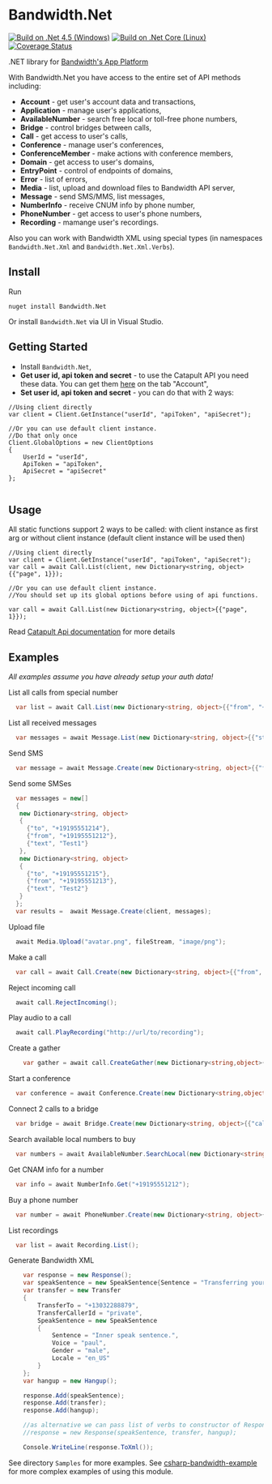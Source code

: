# Bandwidth.Net
[![Build on .Net 4.5 (Windows)](https://ci.appveyor.com/api/projects/status/bhv8hs3fx9k6c33i?svg=true)](https://ci.appveyor.com/project/avbel/csharp-bandwidth)
[![Build on .Net Core (Linux)](https://travis-ci.org/bandwidthcom/csharp-bandwidth.svg)](https://travis-ci.org/bandwidthcom/csharp-bandwidth)
[![Coverage Status](https://coveralls.io/repos/github/bandwidthcom/csharp-bandwidth/badge.svg)](https://coveralls.io/github/bandwidthcom/csharp-bandwidth)

.NET library for [Bandwidth's App Platform](http://ap.bandwidth.com/?utm_medium=social&utm_source=github&utm_campaign=dtolb&utm_content=)


With Bandwidth.Net  you have access to the entire set of API methods including:
* **Account** - get user's account data and transactions,
* **Application** - manage user's applications,
* **AvailableNumber** - search free local or toll-free phone numbers,
* **Bridge** - control bridges between calls,
* **Call** - get access to user's calls,
* **Conference** - manage user's conferences,
* **ConferenceMember** - make actions with conference members,
* **Domain** - get access to user's domains,
* **EntryPoint** - control of endpoints of domains,
* **Error** - list of errors,
* **Media** - list, upload and download files to Bandwidth API server,
* **Message** - send SMS/MMS, list messages,
* **NumberInfo** - receive CNUM info by phone number,
* **PhoneNumber** - get access to user's phone numbers,
* **Recording** - mamange user's recordings.

Also you can work with Bandwidth XML using special types (in namespaces `Bandwidth.Net.Xml` and `Bandwidth.Net.Xml.Verbs`). 
## Install

Run

```
nuget install Bandwidth.Net
```

Or install `Bandwidth.Net` via UI in Visual Studio.
## Getting Started

* Install `Bandwidth.Net`,
* **Get user id, api token and secret** - to use the Catapult API you need these data.  You can get them [here](https://catapult.inetwork.com/pages/catapult.jsf) on the tab "Account",
* **Set user id, api token and secret** - you can do that with 2 ways:

```
//Using client directly
var client = Client.GetInstance("userId", "apiToken", "apiSecret");

//Or you can use default client instance.
//Do that only once
Client.GlobalOptions = new ClientOptions
{
    UserId = "userId",
    ApiToken = "apiToken",
    ApiSecret = "apiSecret"
};


```
## Usage

All static functions support 2 ways to be called: with client instance as first arg or without client instance (default client instance will be used then)

```
//Using client directly
var client = Client.GetInstance("userId", "apiToken", "apiSecret");
var call = await Call.List(client, new Dictionary<string, object>{{"page", 1}});

//Or you can use default client instance.
//You should set up its global options before using of api functions.

var call = await Call.List(new Dictionary<string, object>{{"page", 1}});

```
Read [Catapult Api documentation](https://catapult.inetwork.com/docs/api-docs/) for more details

## Examples
*All examples assume you have already setup your auth data!*

List all calls from special number

```csharp
  var list = await Call.List(new Dictionary<string, object>{{"from", "+19195551212"}});
```

List all received messages

```csharp
  var messages = await Message.List(new Dictionary<string, object>{{"state", "received"}});
```

Send SMS

```csharp
  var message = await Message.Create(new Dictionary<string, object>{{"from", "+19195551212"}, {"to", "+191955512142"}, {"text", "Test"}});
```

Send some SMSes

```csharp
  var messages = new[]
  {
   new Dictionary<string, object>
   {
     {"to", "+19195551214"},
     {"from", "+19195551212"},
     {"text", "Test1"}
   },
   new Dictionary<string, object>
   {
     {"to", "+19195551215"},
     {"from", "+19195551213"},
     {"text", "Test2"}
   }
  };
  var results =  await Message.Create(client, messages);
```


Upload file 

```csharp
  await Media.Upload("avatar.png", fileStream, "image/png");
```

Make a call

```csharp
  var call = await Call.Create(new Dictionary<string, object>{{"from", "+19195551212"}, {"to", "+191955512142"}});
```

Reject incoming call

```csharp
  await call.RejectIncoming();
```

Play audio to a call

```csharp
  await call.PlayRecording("http://url/to/recording");
```

Create a gather
```csharp
    var gather = await call.CreateGather(new Dictionary<string,object>{{"maxDigits", 3}, {"interDigitTimeout", 5}, {"prompt": new Dictionary<string,object>{{"sentence": "Please enter 3 digits"}}}});
```

Start a conference
```csharp
  var conference = await Conference.Create(new Dictionary<string,object>{{"from", "+19195551212"}});
```
Connect 2 calls to a bridge

```csharp
  var bridge = await Bridge.Create(new Dictionary<string, object>{{"callIds", new[]{callId1, callId2}}});
```

Search available local numbers to buy

```csharp
  var numbers = await AvailableNumber.SearchLocal(new Dictionary<string, object>{{"state", "NC"}, {"city", "Cary"}});
```
Get CNAM info for a number

```csharp
  var info = await NumberInfo.Get("+19195551212");
```

Buy a phone number

```csharp
  var number = await PhoneNumber.Create(new Dictionary<string, object>{{"number", "+19195551212"}});
```

List recordings

```csharp
  var list = await Recording.List();
```


Generate Bandwidth XML

```csharp
    var response = new Response();
    var speakSentence = new SpeakSentence{Sentence = "Transferring your call, please wait.", Voice = "paul", Gender = "male", Locale = "en_US"};
    var transfer = new Transfer
    {
        TransferTo = "+13032288879", 
        TransferCallerId = "private",
        SpeakSentence = new SpeakSentence
        {
            Sentence = "Inner speak sentence.",
            Voice = "paul",
            Gender = "male",
            Locale = "en_US"
        }
    };
    var hangup = new Hangup();

    response.Add(speakSentence);
    response.Add(transfer);
    response.Add(hangup);

    //as alternative we can pass list of verbs to constructor of Response
    //response = new Response(speakSentence, transfer, hangup);

    Console.WriteLine(response.ToXml());

```



See directory `Samples` for more examples.
See [csharp-bandwidth-example](https://github.com/bandwidthcom/csharp-bandwidth-example) for more complex examples of using this module.


	
	
